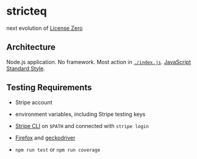 # stricteq

next evolution of [License Zero](https://licensezero.com)

## Architecture

Node.js application.  No framework.  Most action in [`./index.js`](./index.js).  [JavaScript Standard Style](https://standardjs.com/).

## Testing Requirements

- Stripe account

- environment variables, including Stripe testing keys

- [Stripe CLI](https://stripe.com/docs/stripe-cli) on `$PATH` and connected with `stripe login`

- [Firefox](https://www.mozilla.org/en-US/firefox/) and [geckodriver](https://github.com/mozilla/geckodriver)

- `npm run test` or `npm run coverage`
